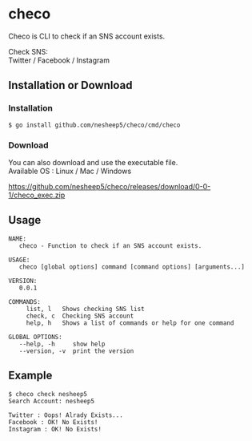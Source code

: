 # checo
Checo is CLI to check if an SNS account exists.
  
Check SNS:   
 Twitter / Facebook / Instagram  

## Installation or Download
### Installation
```
$ go install github.com/nesheep5/checo/cmd/checo
```

### Download
You can also download and use the executable file.  
Available OS : Linux / Mac / Windows  
  
https://github.com/nesheep5/checo/releases/download/0-0-1/checo_exec.zip

## Usage
```
NAME:
   checo - Function to check if an SNS account exists.

USAGE:
   checo [global options] command [command options] [arguments...]

VERSION:
   0.0.1

COMMANDS:
     list, l   Shows checking SNS list
     check, c  Checking SNS account
     help, h   Shows a list of commands or help for one command

GLOBAL OPTIONS:
   --help, -h     show help
   --version, -v  print the version
```

## Example
```
$ checo check nesheep5
Search Account: nesheep5

Twitter : Oops! Alrady Exists...
Facebook : OK! No Exists!
Instagram : OK! No Exists!
```
